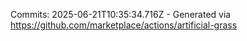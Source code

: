 Commits: 2025-06-21T10:35:34.716Z - Generated via https://github.com/marketplace/actions/artificial-grass
<br>
